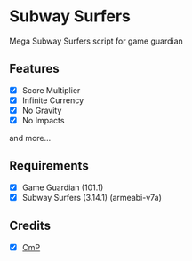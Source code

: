 # Subway Surfers

Mega Subway Surfers script for game guardian

## Features
- [x] Score Multiplier
- [x] Infinite Currency
- [x] No Gravity
- [x] No Impacts

and more...

## Requirements
- [x] Game Guardian (101.1)
- [x] Subway Surfers (3.14.1) (armeabi-v7a)

## Credits
- [x] [CmP](https://gameguardian.net/forum/profile/745088-cmp/)